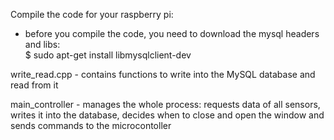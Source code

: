 Compile the code for your raspberry pi:
- before you compile the code, you need to download the mysql headers and libs:  
	$ sudo apt-get install libmysqlclient-dev  


write_read.cpp - contains functions to write into the MySQL database and read from it

main_controller - manages the whole process: requests data of all sensors, writes it into the database, decides when to close and open the window and sends commands to the microcontoller
